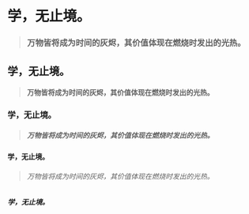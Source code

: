 # 学，无止境。

> ### 万物皆将成为时间的灰烬，其价值体现在燃烧时发出的光热。

## 学，无止境。

> #### 万物皆将成为时间的灰烬，其价值体现在燃烧时发出的光热。

### 学，无止境。

> ##### 万物皆将成为时间的灰烬，其价值体现在燃烧时发出的光热。

#### 学，无止境。

> ###### 万物皆将成为时间的灰烬，其价值体现在燃烧时发出的光热。

##### 学，无止境。